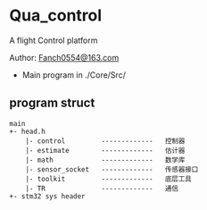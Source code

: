 # Qua_control

A flight Control platform

Author: Fanch0554@163.com

* Main program in ./Core/Src/

## program struct

    main
    +- head.h
        |- control         -------------   控制器
        |- estimate        -------------   估计器
        |- math            -------------   数学库
        |- sensor_socket   -------------   传感器接口
        |- toolkit         -------------   底层工具
        |- TR              -------------   通信
    +- stm32 sys header